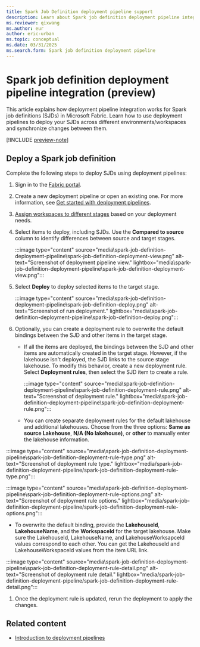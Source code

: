 ```yaml
---
title: Spark Job Definition deployment pipeline support
description: Learn about Spark job definition deployment pipeline integration, including how to set up and deploy SJDs across different stages.
ms.reviewer: qixwang
ms.author: eur
author: eric-urban
ms.topic: conceptual
ms.date: 03/31/2025
ms.search.form: Spark job definition deployment pipeline
---
```


# Spark job definition deployment pipeline integration (preview)

This article explains how deployment pipeline integration works for Spark job definitions (SJDs) in Microsoft Fabric. Learn how to use deployment pipelines to deploy your SJDs across different environments/workspaces and synchronize changes between them.

[!INCLUDE [preview-note](../includes/feature-preview-note.md)]

## Deploy a Spark job definition

Complete the following steps to deploy SJDs using deployment pipelines:

1. Sign in to the [Fabric portal](https://app.fabric.microsoft.com/).

1. Create a new deployment pipeline or open an existing one. For more information, see [Get started with deployment pipelines](../cicd/deployment-pipelines/get-started-with-deployment-pipelines.md).

1. [Assign workspaces to different stages](../cicd/deployment-pipelines/assign-pipeline.md) based on your deployment needs.

1. Select items to deploy, including SJDs. Use the **Compared to source** column to identify differences between source and target stages.

    :::image type="content" source="media\spark-job-definition-deployment-pipeline\spark-job-definition-deployment-view.png" alt-text="Screenshot of deployment pipeline view." lightbox="media\spark-job-definition-deployment-pipeline\spark-job-definition-deployment-view.png":::

1. Select **Deploy** to deploy selected items to the target stage.

    :::image type="content" source="media\spark-job-definition-deployment-pipeline\spark-job-definition-deploy.png" alt-text="Screenshot of run deployment." lightbox="media\spark-job-definition-deployment-pipeline\spark-job-definition-deploy.png":::

1. Optionally, you can create a deployment rule to overwrite the default bindings between the SJD and other items in the target stage.

   * If all the items are deployed, the bindings between the SJD and other items are automatically created in the target stage. However, if the lakehouse isn't deployed, the SJD links to the source stage lakehouse. To modify this behavior, create a new deployment rule. Select **Deployment rules**, then select the SJD item to create a rule.

      :::image type="content" source="media\spark-job-definition-deployment-pipeline\spark-job-definition-deployment-rule.png" alt-text="Screenshot of deployment rule." lightbox="media\spark-job-definition-deployment-pipeline\spark-job-definition-deployment-rule.png":::

    * You can create separate deployment rules for the default lakehouse and additional lakehouses. Choose from the three options: **Same as source Lakehouse**, **N/A (No lakehouse)**, or **other** to manually enter the lakehouse information.

  :::image type="content" source="media\spark-job-definition-deployment-pipeline\spark-job-definition-deployment-rule-type.png" alt-text="Screenshot of deployment rule type." lightbox="media/spark-job-definition-deployment-pipeline/spark-job-definition-deployment-rule-type.png":::

  :::image type="content" source="media\spark-job-definition-deployment-pipeline\spark-job-definition-deployment-rule-options.png" alt-text="Screenshot of deployment rule options." lightbox="media/spark-job-definition-deployment-pipeline/spark-job-definition-deployment-rule-options.png":::

  * To overwrite the default binding, provide the **LakehouseId**, **LakehouseName**, and the **WorkspaceId** for the target lakehouse. Make sure the LakehouseId, LakehouseName, and LakehouseWorksapceId values correspond to each other. You can get the LakehouseId and LakehouseWorkspaceId values from the item URL link.

  :::image type="content" source="media\spark-job-definition-deployment-pipeline\spark-job-definition-deployment-rule-detail.png" alt-text="Screenshot of deployment rule detail." lightbox="media/spark-job-definition-deployment-pipeline/spark-job-definition-deployment-rule-detail.png":::

1. Once the deployment rule is updated, rerun the deployment to apply the changes.

## Related content

* [Introduction to deployment pipelines](../cicd/deployment-pipelines/intro-to-deployment-pipelines.md)
